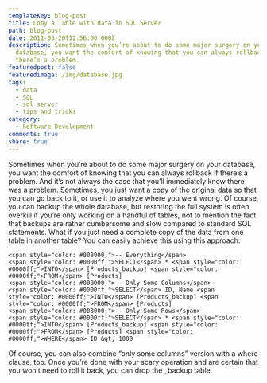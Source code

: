 ```yaml
---
templateKey: blog-post
title: Copy a Table with data in SQL Server
path: blog-post
date: 2011-06-20T12:56:00.000Z
description: Sometimes when you’re about to do some major surgery on your
  database, you want the comfort of knowing that you can always rollback if
  there’s a problem.
featuredpost: false
featuredimage: /img/database.jpg
tags:
  - data
  - SQL
  - sql server
  - tips and tricks
category:
  - Software Development
comments: true
share: true
---
```

Sometimes when you’re about to do some major surgery on your database, you want the comfort of knowing that you can always rollback if there’s a problem. And it’s not always the case that you’ll immediately know there was a problem. Sometimes, you just want a copy of the original data so that you can go back to it, or use it to analyze where you went wrong. Of course, you can backup the whole database, but restoring the full system is often overkill if you’re only working on a handful of tables, not to mention the fact that backups are rather cumbersome and slow compared to standard SQL statements. What if you just need a complete copy of the data from one table in another table? You can easily achieve this using this approach:

```
<span style="color: #008000;">-- Everything</span>
<span style="color: #0000ff;">SELECT</span> * <span style="color: #0000ff;">INTO</span> [Products_backup] <span style="color: #0000ff;">FROM</span> [Products]
<span style="color: #008000;">-- Only Some Columns</span>
<span style="color: #0000ff;">SELECT</span> ID, Name <span style="color: #0000ff;">INTO</span> [Products_backup] <span style="color: #0000ff;">FROM</span> [Products]
<span style="color: #008000;">-- Only Some Rows</span>
<span style="color: #0000ff;">SELECT</span> * <span style="color: #0000ff;">INTO</span> [Products_backup] <span style="color: #0000ff;">FROM</span> [Products] <span style="color: #0000ff;">WHERE</span> ID &gt; 1000
```

Of course, you can also combine “only some columns” version with a where clause, too. Once you’re done with your scary operation and are certain that you won’t need to roll it back, you can drop the _backup table.
